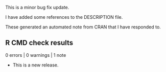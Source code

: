 This is a minor bug fix update.

I have added some references to the DESCRIPTION file.

These generated an automated note from CRAN that I have responded to.

## R CMD check results

0 errors | 0 warnings | 1 note

* This is a new release.
